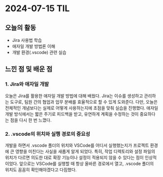 # 2024-07-15 TIL

## 오늘의 활동
- Jira 사용법 학습
- 애자일 개발 방법론 이해
- 개발 환경(.vscode) 관련 실습

## 느낀 점 및 배운 점

### 1. Jira와 애자일 개발
오늘은 Jira를 활용한 애자일 개발 방법에 대해 배웠다. Jira는 이슈를 생성하고 관리하는 도구로, 팀원 간의 협업과 업무 분배를 효율적으로 할 수 있게 도와준다. 다만, 오늘은 전체적인 개념보다는 실제로 어떻게 사용하는지에 초점을 맞춰 실습을 진행했다. 애자일 개발 방식에서는 짧은 주기로 피드백을 받고, 유연하게 계획을 수정하는 것이 중요하다는 점을 다시 한 번 느꼈다.

### 2. .vscode의 위치와 실행 경로의 중요성
개발을 하면서 .vscode 폴더의 위치와 VSCode를 어디서 실행했는지가 프로젝트 환경에 큰 영향을 미친다는 사실을 새롭게 알게 되었다. 특히, 작업 디렉토리와 설정 파일의 위치가 다르면 의도한 대로 확장 기능이나 설정이 적용되지 않을 수 있다는 점이 인상적이었다. 앞으로는 VSCode를 실행할 때 항상 올바른 경로에서 열고, .vscode 폴더의 위치도 꼼꼼히 확인해야겠다고 다짐했다.
